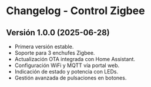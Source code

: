 # Changelog - Control Zigbee
## Versión 1.0.0 (2025-06-28)
- Primera versión estable.
- Soporte para 3 enchufes Zigbee.
- Actualización OTA integrada con Home Assistant.
- Configuración WiFi y MQTT vía portal web.
- Indicación de estado y potencia con LEDs.
- Gestión avanzada de pulsaciones en botones.
